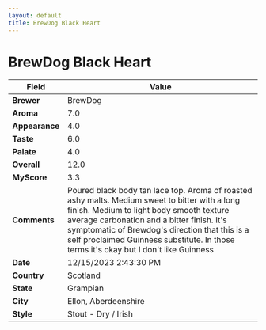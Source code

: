 ```yaml
---
layout: default
title: BrewDog Black Heart
---
```


# BrewDog Black Heart

| Field         | Value                                                                                                   |
|---------------|---------------------------------------------------------------------------------------------------------|
| **Brewer**    | BrewDog                                                                                        |
| **Aroma**     | 7.0                                                                                         |
| **Appearance**| 4.0                                                                                    |
| **Taste**     | 6.0                                                                                         |
| **Palate**    | 4.0                                                                                        |
| **Overall**   | 12.0                                                                                       |
| **MyScore**   | 3.3                                                                                       |
| **Comments**  | Poured black body tan lace top. Aroma of roasted ashy malts. Medium sweet to bitter with a long finish. Medium to light body smooth texture average carbonation and a bitter finish. It's symptomatic of Brewdog's direction that this is a self proclaimed Guinness substitute. In those terms it's okay but I don't like Guinness                                                                                       |
| **Date**      | 12/15/2023 2:43:30 PM                                                                                          |
| **Country**   | Scotland                                                                                       |
| **State**     | Grampian                                                                                         |
| **City**      | Ellon, Aberdeenshire                                                                                          |
| **Style**     | Stout - Dry / Irish                                                                                         |
